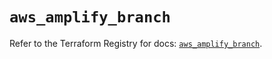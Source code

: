 # `aws_amplify_branch`

Refer to the Terraform Registry for docs: [`aws_amplify_branch`](https://registry.terraform.io/providers/hashicorp/aws/6.4.0/docs/resources/amplify_branch).
